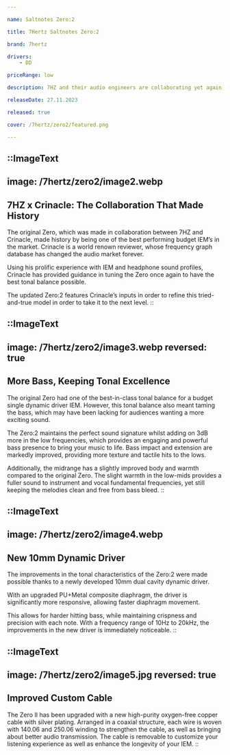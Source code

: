 ```yaml
---

name: Saltnotes Zero:2

title: 7Hertz Saltnotes Zero:2

brand: 7hertz

drivers: 
    - DD

priceRange: low

description: 7HZ and their audio engineers are collaborating yet again, with the founder of In-Ear Fidelity and YouTuber, Crinacle. The 7HZ x Crinacle Zero:2 is an improved 10mm dynamic driver IEM with enhanced bass and midrange. It also comes with a better stock cable, thus offering a great audio experience at an affordable price.

releaseDate: 27.11.2023

released: true

cover: /7hertz/zero2/featured.png

---
```


::ImageText
---
image: /7hertz/zero2/image2.webp 
---
## 7HZ x Crinacle: The Collaboration That Made History
The original Zero, which was made in collaboration between 7HZ and Crinacle, made history by being one of the best performing budget IEM’s in the market. Crinacle is a world renown reviewer, whose frequency graph database has changed the audio market forever. 

Using his prolific experience with IEM and headphone sound profiles, Crinacle has provided guidance in tuning the Zero once again to have the best tonal balance possible. 

The updated Zero:2 features Crinacle’s inputs in order to refine this tried-and-true model in order to take it to the next level.
::


::ImageText
---
image: /7hertz/zero2/image3.webp 
reversed: true
---
## More Bass, Keeping Tonal Excellence
The original Zero had one of the best-in-class tonal balance for a budget single dynamic driver IEM. However, this tonal balance also meant taming the bass, which may have been lacking for audiences wanting a more exciting sound. 

The Zero:2 maintains the perfect sound signature whilst adding on 3dB more in the low frequencies, which provides an engaging and powerful bass presence to bring your music to life. Bass impact and extension are markedly improved, providing more texture and tactile hits to the lows. 

Additionally, the midrange has a slightly improved body and warmth compared  to the original Zero. The slight warmth in the low-mids provides a fuller sound to instrument and vocal fundamental frequencies, yet still keeping the melodies clean and free from bass bleed. 
::


::ImageText
---
image: /7hertz/zero2/image4.webp 
---
## New 10mm Dynamic Driver
The improvements in the tonal characteristics of the Zero:2 were made possible thanks to a newly developed 10mm dual cavity dynamic driver. 

With an upgraded PU+Metal composite diaphragm, the driver is significantly more responsive, allowing faster diaphragm movement. 

This allows for harder hitting bass, while maintaining crispness and precision with each note. With a frequency range of 10Hz to 20kHz, the improvements in the new driver is immediately noticeable. 
::




::ImageText
---
image: /7hertz/zero2/image5.jpg 
reversed: true
---
## Improved Custom Cable
The Zero II has been upgraded with a new high-purity oxygen-free copper cable with silver plating. Arranged in a coaxial structure, each wire is woven with 140.06 and 250.06 winding to strengthen the cable, as well as bringing about better audio transmission. The cable is removable to customize your listening experience as well as enhance the longevity of your IEM. 
::


